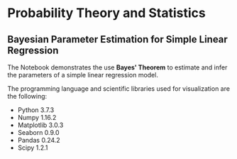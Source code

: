 # Probability Theory and Statistics

## Bayesian Parameter Estimation for Simple Linear Regression 

The Notebook demonstrates the use **Bayes' Theorem** to estimate and infer the parameters of a simple linear regression model.

The programming language and scientific libraries used for visualization are the following:

- Python 3.7.3
- Numpy 1.16.2
- Matplotlib 3.0.3
- Seaborn 0.9.0
- Pandas 0.24.2
- Scipy 1.2.1
